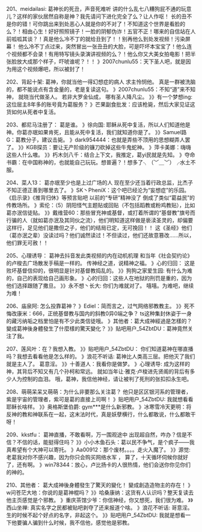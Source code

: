 201、meidailasi: 葛神长的死丑，声音死难听
讲的什么乱七八糟狗屁不通的玩意儿？这样的家伙居然自称是神？我先请问下进化完全了么？让人作呕！
长的丑不是你的错！可你跳出来到处恶心人就是你的不对了！不知道这个世界是看脸的么？！相由心生！好好照照镜子！一脸的阴郁伪诈！五官不正！哪来的自信站在人前呱呱其谈？！真是他么冷不丁的就给丑到了！！别再他么到处发视频！污染屏幕！
他么冷不丁点过来，突然冒出一张丑丑的大脸，可是吓坏本宝宝了！他么连个视频都不会录！有用特写镜头录演讲视频的么？！他么你又大美女拍电影！把半张脸放大成那个样子，吓唬谁呢？！！
》2007chunlu55：天下圣人吧，就是因为用这个视频爆吧，所以被封了！

202、背起十架: 葛神，你就当他一得幻想症的病人
求主怜悯他。
真是一群被洗脑的，都不能说点有含金量的，老是复读这句。
》2007chunlu55：不知“道”来不知神，
就晓当代做圣人。
若非大罗金仙成，
哪有圣人降凡尘。
》》有一个梦想ing: 这位层主8年多的账号竟为葛服务？
》芒果副食批发：应该枪毙，然后大家见证这货如何从死者中复活。

203、都尼马注册了： 葛是谁。
》徐向国: 耶稣从死中复活，所以人们知道他是神。你葛亦珉如果肯死，且能从死中复活，我们就知道你是了。
》》Samuel路G：葛教分子，建议击毙。
》dark954444：也就是弄些不顶用的思想糊弄人罢了。
》》KGB探员：要让无产阶级的镰刀砍掉这些牛鬼蛇神。
》萍卡美娜：嗨嗨 这些人什么嗷。
》》朽木剑八千：结合上下文，我推定，葛yi民就是先知。
》夺命书霸：在中国称神的，也就能自己玩玩。想普遍？！想多了╮（﹀＿﹀）╭水土不服。

204、菜人13： 葛亦珉至少也是上过广场的人
现在至少还当着行政总监，比杰子不知正德正善到哪里去了。
》SK丶PheniX：这个吧已经沦为“妄想症”的乐园。
《启示录》《推背归休》等预言贴吧
以前的“专研”精神没了
倒成了类似“葛益民”的传教场所。
》索伦：（5）阴阳怪气主题贴或回贴（不包括蹈教或粉鸡教贴），比如葛亦泯信徒贴。
》》戴维营60：那些冒充神或基督，或打着所谓的“基督教”旗号而行骗的人（就如葛亦泯及其同伙之流），他们明知道这样做是亵渎圣灵的，却偏要这样行，足见他们是撒但之子，他们的结局已定，无可挽回！！
这《圣经》他们（葛亦泯之辈）没读过吗？他们诚然读过！不但读过，他们还故意篡改……所以，他们罪无可赦！！

205、心理诱导： 葛神去抖音发此类视频的内在动机机理
和当年《社会契约论》的卢梭去广场散发手稿是一样的。
传神经之道，说精神之福。
》心的归回： 这是败坏基督信仰的，很明显是针对基督教捣乱的。
》》狗狗之家爱生园: 有什么为难的，自己的表现给自己画形象。
》心的归回：这些人在地狱的刑罚是重的，因为他们选择跟随了撒旦。
》》永不想丶长大: 你们为难就对了。
嘻嘻。为难吧，继续为难！

206、庙泉阿: 怎么投靠葛神？
》Ediel：简而言之，过气网络邪教教主。
》》死不悔改康米：666，正统基督教与国内的斜教0异0端之争？
ts这种集封休姿于一身的藏污纳垢之档里怕是有不少此类信徒哦。
》其他者：葛大成神經過是怎樣的？變成葛神後身體發生了什麼樣的驚天變化？
》》贴吧用户_54ZbtDU：葛神竟然关注了我。

207、莲风叶：在？我想入教。
》》贴吧用户_54ZbtDU： 你们知道葛神在哪直播吗？我想去看看他是怎么样的。
》浪花不听话: 葛神比人类高三层。把他灭了我们就是主人了。
葛意淫。
》》十善道人：我看你是做梦。
》心理诱导: 成为这样的神，其背后不知又有几个孙柯和常远。
就如当年让·雅克·卢梭进先贤阁的背后有多少人为控制的血泪。
哦，葛神，我信他神经，请让被判了死刑的张扣扣永生吧。

208、萌萌呆呆又萌萌：为什么非要那么关注葛？
他只是区区银河系的管理者，紫是宇宙的管理者，紫可是葛的直接上司啊！
》贴吧用户_54ZbtDU: 我就想看看耶稣长啥样。
》》奥格斯堡伯爵: gym***是什么新邪教。
》冰寒雪冷天更明：将反神的教和神联系在一起，这末法时代，真是妖孽横行，什么都敢说，什么都敢干呀！

209、kkstfu： 葛神直播，不敢看啊，万一围观途中
出现超自然，咋办？信是不信？不信的话，能挺得住吗？
》》小小木鱼石头：葛以民不争气，是个疯子——我真希望有个大神可以寄托。
》Aa00912：那个废材。。。。走火入魔了。
》》源觉: 老葛我对你不感兴趣，因为你只会购买网络水军 ， 算了，十天循环伺候你就好了，还有啊。
》win78344：放心，卢比扬卡的人很热情，他们会送你你见你们的神的。

210、其他者： 葛大成神後身體發生了驚天的變化！
變成創造造物主的存在！
》w问苍茫大地：你说的是葛神棍吗？
》》哈桑康纳：这货有人认识吗？整天复读去他主页感觉是个邪教。
》重庆茶馆少爷：你信神经，你又想死，我们很为难。
》》西山坐禅: 真实名字之民都被贴吧剥夺了还来报道个啥。
》浪花不听话: 哥意淫。
生的时候不起个好点的名字，非起这个。
》》贴吧用户_54ZbtDU: 我就是想看一下他要骗人骗到什么时候，我不信他，感觉他是邪教。